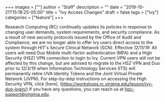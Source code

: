 +++
images = [""]
author = "Staff"
description = ""
date = "2019-10-21T15:18:25-05:00"
title = "Ivy Access Changes"
draft = false
tags = ["Ivy"]
categories = ["feature"]
+++


Research Computing (RC) continually updates its policies in response to changing user demands, system requirements, and security compliance.
As a result of new security protocols issued by the Office of Audit and Compliance, we are no longer able to offer Ivy users direct access to the system through HIT's Secure Clinical Network (SCN).
Effective *12/11/19:* All users will need Duo Mobile multi-factor authentication (MFA) and a High Security (HSZ) VPN connection to login to Ivy.
Current VPN users will not be affected by this change, but are advised to migrate to the HSZ VPN and Duo prior to *12/3/19* when Information Technology Services (ITS) will permanently retire UVA Identity Tokens and the Joint Virtual Private Network (JVPN).
For step-by-step instructions on accessing the High Security VPN, click [here]. (https://workshops.rc.virginia.edu/lesson/ivy-duo-login/)
If you have any questions, you can reach us at hpc-support@virginia.edu.


